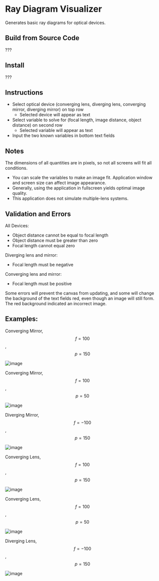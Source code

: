 # Ray Diagram Visualizer

 Generates basic ray diagrams for optical devices.

 ## Build from Source Code
 ???

 ## Install
???
 ## Instructions
- Select optical device (converging lens, diverging lens, converging mirror, diverging mirror) on top row
  - Selected device will appear as text
- Select variable to solve for (focal length, image distance, object distance) on second row
  - Selected variable will appear as text
- Input the two known variables in bottom text fields

  
## Notes
The dimensions of all quantities are in pixels, so not all screens will fit all conditions.
- You can scale the variables to make an image fit.
Application window and screen size can affect image appearance.
- Generally, using the application in fullscreen yields optimal image quality.
- This application does not simulate multiple-lens systems.

## Validation and Errors
All Devices:
- Object distance cannot be equal to focal length
- Object distance must be greater than zero
- Focal length cannot equal zero
  
Diverging lens and mirror:
- Focal length must be negative
  
Converging lens and mirror:
- Focal length must be positive
 
Some errors will prevent the canvas from updating, and some will change the background of the text fields red, even though an image will still form.
The red background indicated an incorrect image.

## Examples:
Converging Mirror, $$f=100$$, $$p=150$$

![image](https://github.com/user-attachments/assets/0202f42a-7a67-49fd-acd4-84c5dff8e02f)

Converging Mirror, $$f=100$$, $$p=50$$

![image](https://github.com/user-attachments/assets/75b463c3-2b8c-4074-978e-5faf4e8021c5)

Diverging Mirror, $$f=-100$$, $$p=150$$

![image](https://github.com/user-attachments/assets/89785fb5-9170-4bf6-84d0-7b45f5e397f4)

Converging Lens, $$f=100$$, $$p=150$$

![image](https://github.com/user-attachments/assets/2f689cf0-205c-47a3-b9d9-96e5f528310e)

Converging Lens, $$f=100$$, $$p=50$$

![image](https://github.com/user-attachments/assets/28d704ad-174a-40f3-b2d1-fec7b8cf64f3)


Diverging Lens, $$f=-100$$, $$p=150$$

![image](https://github.com/user-attachments/assets/744194b7-79be-412b-b540-4bf9db8108f5)
